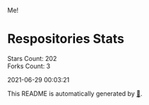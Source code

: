 Me!

# Respositories Stats
Stars Count: 202  
Forks Count: 3

2021-06-29 00:03:21  

This README is automatically generated by [🐰](https://github.com/rnitta/rnitta).
